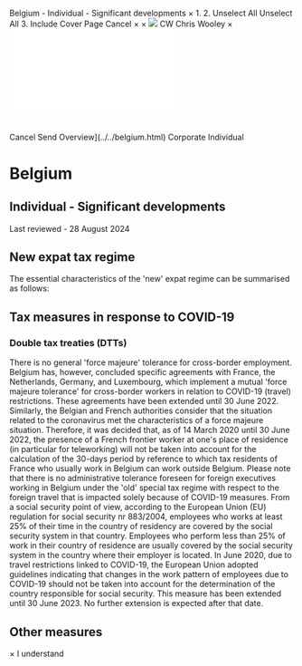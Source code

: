Belgium - Individual - Significant developments
×
1.
2.
Unselect All
Unselect All
3.
Include Cover Page
Cancel
×
×
![](../../-/media/world-wide-tax-summaries/attachments/global---chris-wooley.ashx%3Frev=ac5e5f3223b34096b1afc2a6009c7320&revision=ac5e5f32-23b3-4096-b1af-c2a6009c7320&hash=859B7ADC84DC2CBEC9760E9E6EE7DE6D0A8BFCDF)
CW
Chris Wooley
×
![](significant-developments.html)
######
Cancel
Send
Overview](../../belgium.html)
Corporate
Individual
# Belgium
## Individual - Significant developments
Last reviewed - 28 August 2024
## New expat tax regime
The essential characteristics of the 'new' expat regime can be summarised as follows:
## Tax measures in response to COVID-19
### Double tax treaties (DTTs)
There is no general 'force majeure' tolerance for cross-border employment.
Belgium has, however, concluded specific agreements with France, the Netherlands, Germany, and Luxembourg, which implement a mutual 'force majeure tolerance' for cross-border workers in relation to COVID-19 (travel) restrictions. These agreements have been extended until 30 June 2022.
Similarly, the Belgian and French authorities consider that the situation related to the coronavirus met the characteristics of a force majeure situation. Therefore, it was decided that, as of 14 March 2020 until 30 June 2022, the presence of a French frontier worker at one's place of residence (in particular for teleworking) will not be taken into account for the calculation of the 30-days period by reference to which tax residents of France who usually work in Belgium can work outside Belgium.
Please note that there is no administrative tolerance foreseen for foreign executives working in Belgium under the 'old' special tax regime with respect to the foreign travel that is impacted solely because of COVID-19 measures.
From a social security point of view, according to the European Union (EU) regulation for social security nr 883/2004, employees who works at least 25% of their time in the country of residency are covered by the social security system in that country. Employees who perform less than 25% of work in their country of residence are usually covered by the social security system in the country where their employer is located. In June 2020, due to travel restrictions linked to COVID-19, the European Union adopted guidelines indicating that changes in the work pattern of employees due to COVID-19 should not be taken into account for the determination of the country responsible for social security. This measure has been extended until 30 June 2023. No further extension is expected after that date.
## Other measures
×
I understand